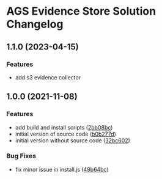 # AGS Evidence Store Solution Changelog

## 1.1.0 (2023-04-15)

### Features

- add s3 evidence collector

## 1.0.0 (2021-11-08)

### Features

- add build and install scripts ([2bb08bc](Ags-EvidenceStoreSolution))
- initial version of source code ([b0b277d](Ags-EvidenceStoreSolution))
- initial version without source code ([32bc602](Ags-EvidenceStoreSolution))

### Bug Fixes

- fix minor issue in install.js ([49b64bc](Ags-EvidenceStoreSolution))

